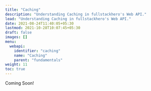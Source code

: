 ```yaml
---
title: "Caching"
description: "Understanding Caching in fullstackhero's Web API."
lead: "Understanding Caching in fullstackhero's Web API."
date: 2021-08-24T11:40:05+05:30
lastmod: 2021-10-28T10:07:45+05:30
draft: false
images: []
menu:
  webapi:
    identifier: "caching"
    name: "Caching"
    parent: "fundamentals"
weight: 11
toc: true
---
```


Coming Soon!
